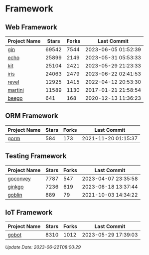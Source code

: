 # Framework

## Web Framework
| Project Name | Stars | Forks | Last Commit |
| ------------ | ----- | ----- | ----------- |
| [gin](https://github.com/gin-gonic/gin) | 69542 | 7544 | 2023-06-05 01:52:39 |
| [echo](https://github.com/labstack/echo) | 25899 | 2149 | 2023-05-31 05:53:33 |
| [kit](https://github.com/go-kit/kit) | 25104 | 2421 | 2023-05-29 21:23:33 |
| [iris](https://github.com/kataras/iris) | 24063 | 2479 | 2023-06-22 02:41:53 |
| [revel](https://github.com/revel/revel) | 12925 | 1415 | 2022-04-12 20:53:30 |
| [martini](https://github.com/go-martini/martini) | 11589 | 1130 | 2017-01-21 21:58:54 |
| [beego](https://github.com/astaxie/beego) | 641 | 168 | 2020-12-13 11:36:23 |

## ORM Framework
| Project Name | Stars | Forks | Last Commit |
| ------------ | ----- | ----- | ----------- |
| [gorm](https://github.com/jinzhu/gorm) | 584 | 173 | 2021-11-20 01:15:37 |

## Testing Framework
| Project Name | Stars | Forks | Last Commit |
| ------------ | ----- | ----- | ----------- |
| [goconvey](https://github.com/smartystreets/goconvey) | 7787 | 547 | 2023-04-07 23:35:58 |
| [ginkgo](https://github.com/onsi/ginkgo) | 7236 | 619 | 2023-06-18 13:37:44 |
| [goblin](https://github.com/franela/goblin) | 889 | 79 | 2021-10-03 14:34:22 |

## IoT Framework
| Project Name | Stars | Forks | Last Commit |
| ------------ | ----- | ----- | ----------- |
| [gobot](https://github.com/hybridgroup/gobot) | 8310 | 1012 | 2023-05-29 17:39:03 |

*Update Date: 2023-06-22T08:00:29*